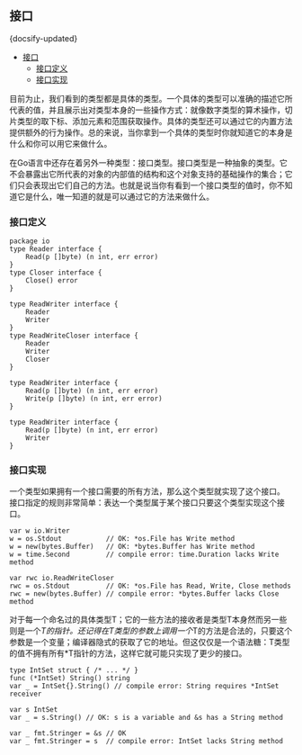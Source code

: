 ## 接口
{docsify-updated}

- [接口](#接口)
  - [接口定义](#接口定义)
  - [接口实现](#接口实现)


目前为止，我们看到的类型都是具体的类型。一个具体的类型可以准确的描述它所代表的值，并且展示出对类型本身的一些操作方式：就像数字类型的算术操作，切片类型的取下标、添加元素和范围获取操作。具体的类型还可以通过它的内置方法提供额外的行为操作。总的来说，当你拿到一个具体的类型时你就知道它的本身是什么和你可以用它来做什么。

在Go语言中还存在着另外一种类型：接口类型。接口类型是一种抽象的类型。它不会暴露出它所代表的对象的内部值的结构和这个对象支持的基础操作的集合；它们只会表现出它们自己的方法。也就是说当你有看到一个接口类型的值时，你不知道它是什么，唯一知道的就是可以通过它的方法来做什么。

### 接口定义
```
package io
type Reader interface {
    Read(p []byte) (n int, err error)
}
type Closer interface {
    Close() error
}

type ReadWriter interface {
    Reader
    Writer
}
type ReadWriteCloser interface {
    Reader
    Writer
    Closer
}

type ReadWriter interface {
    Read(p []byte) (n int, err error)
    Write(p []byte) (n int, err error)
}

type ReadWriter interface {
    Read(p []byte) (n int, err error)
    Writer
}
```

### 接口实现
一个类型如果拥有一个接口需要的所有方法，那么这个类型就实现了这个接口。  
接口指定的规则非常简单：表达一个类型属于某个接口只要这个类型实现这个接口。
```
var w io.Writer
w = os.Stdout           // OK: *os.File has Write method
w = new(bytes.Buffer)   // OK: *bytes.Buffer has Write method
w = time.Second         // compile error: time.Duration lacks Write method

var rwc io.ReadWriteCloser
rwc = os.Stdout         // OK: *os.File has Read, Write, Close methods
rwc = new(bytes.Buffer) // compile error: *bytes.Buffer lacks Close method
```

对于每一个命名过的具体类型T；它的一些方法的接收者是类型T本身然而另一些则是一个*T的指针。还记得在T类型的参数上调用一个*T的方法是合法的，只要这个参数是一个变量；编译器隐式的获取了它的地址。但这仅仅是一个语法糖：T类型的值不拥有所有*T指针的方法，这样它就可能只实现了更少的接口。
```
type IntSet struct { /* ... */ }
func (*IntSet) String() string
var _ = IntSet{}.String() // compile error: String requires *IntSet receiver

var s IntSet
var _ = s.String() // OK: s is a variable and &s has a String method

var _ fmt.Stringer = &s // OK
var _ fmt.Stringer = s  // compile error: IntSet lacks String method
```